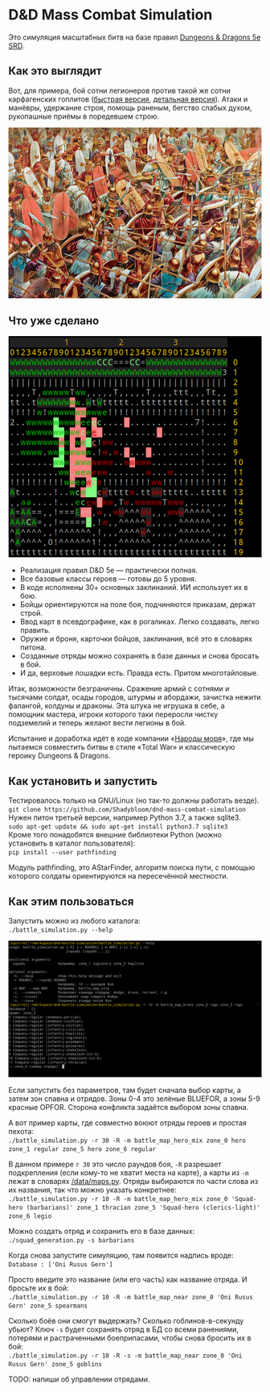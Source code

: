 # D&D Mass Combat Simulation

Это симуляция масштабных битв на базе правил [Dungeons & Dragons 5e SRD](https://www.dandwiki.com/wiki/5e_SRD:System_Reference_Document).

## Как это выглядит

Вот, для примера, бой сотни легионеров против такой же сотни карфагенских гоплитов ([быстрая версия](/video/legionary-vs-hoplites.mp4), [детальная версия](/video/legionary-vs-hoplites-slow.mp4)). Атаки и манёвры, удержание строя, помощь раненым, бегство слабых духом, рукопашные приёмы в поредевшем строю.

![Битва при Заме](/images/legio-vs-cartagos-goplites-Zama2.jpg)

## Что уже сделано

![Няши vs злодеи](/images/battle-3.png)  

- Реализация правил D&D 5e — практически полная.
- Все базовые классы героев — готовы до 5 уровня.
- В коде исполнены 30+ основных заклинаний. ИИ использует их в бою.
- Бойцы ориентируются на поле боя, подчиняются приказам, держат строй.
- Ввод карт в псевдографике, как в рогаликах. Легко создавать, легко править.
- Оружие и броня, карточки бойцов, заклинания, всё это в словарях питона.
- Созданные отряды можно сохранять в базе данных и снова бросать в бой.
- И да, верховые лошадки есть. Правда есть. Притом многотайловые.

Итак, возможности безграничны. Сражение армий с сотнями и тысячами солдат, осады городов, штурмы и абордажи, зачистка нежити фалангой, колдуны и драконы. Эта штука не игрушка в себе, а помощник мастера, игроки которого таки переросли чистку подземелий и теперь желают вести легионы в бой.

Испытание и доработка идёт в ходе компании «[Народы моря](https://github.com/Shadybloom/sea-tribes)», где мы пытаемся совместить битвы в стиле «Total War» и классическую героику Dungeons & Dragons.

## Как установить и запустить

Тестировалось только на GNU/Linux (но так-то должны работать везде).  
`git clone https://github.com/Shadybloom/dnd-mass-combat-simulation`  
Нужен питон третьей версии, например Python 3.7, а также sqlite3.  
`sudo apt-get update && sudo apt-get install python3.7 sqlite3`  
Кроме того понадобятся внешние библиотеки Python (можно установить в каталог пользователя):  
`pip install --user pathfinding`  

Модуль pathfinding, это AStarFinder, алгоритм поиска пути, с помощью которого солдаты ориентируются на пересечённой местности.

## Как этим пользоваться

Запустить можно из любого каталога:  
`./battle_simulation.py --help`

![Пример запуска](/images/simulation.png)

Если запустить без параметров, там будет сначала выбор карты, а затем зон спавна и отрядов. Зоны 0-4 это зелёные BLUEFOR, а зоны 5-9 красные OPFOR. Сторона конфликта задаётся выбором зоны спавна.  

А вот пример карты, где совместно воюют отряды героев и простая пехота:  
`./battle_simulation.py -r 30 -R -m battle_map_hero_mix zone_0 hero zone_1 regular zone_5 hero zone_6 regular`

В данном примере `r 30` это число раундов боя, `-R` разрешает подкрепления (если кому-то не хватит места на карте), а карты из `-m` лежат в словарях [/data/maps.py](/data/maps.py). Отряды выбираются по части слова из их названия, так что можно указать конкретнее:  
`./battle_simulation.py -r 10 -R -m battle_map_hero_mix zone_0 'Squad-hero (barbarians)' zone_1 thracian zone_5 'Squad-hero (clerics-light)' zone_6 legio`

Можно создать отряд и сохранить его в базе данных:  
`./squad_generation.py -s barbarians`

Когда снова запустите симуляцию, там появится надпись вроде:  
`Database : ['Oni Rusus Gern']`

Просто введите это название (или его часть) как название отряда. И бросьте их в бой:  
`./battle_simulation.py -r 10 -R -m battle_map_near zone_0 'Oni Rusus Gern' zone_5 spearmans`

Сколько боёв они смогут выдержать? Сколько гоблинов-в-секунду убьют? Ключ `-s` будет сохранять отряд в БД со всеми ранениями, потерями и растраченными боеприпасами, чтобы снова бросить их в бой:  
`./battle_simulation.py -r 10 -R -s -m battle_map_near zone_0 'Oni Rusus Gern' zone_5 goblins`


TODO: напиши об управлении отрядами.
